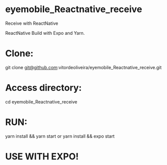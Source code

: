 # eyemobile_Reactnative_receive
Receive with ReactNative

ReactNative Build with Expo and Yarn.

# Clone:
git clone git@github.com:vitordeoliveira/eyemobile_Reactnative_receive.git

# Access directory:
cd eyemobile_Reactnative_receive

# RUN:
yarn install && yarn start
or
yarn install && expo start

# USE WITH EXPO!





